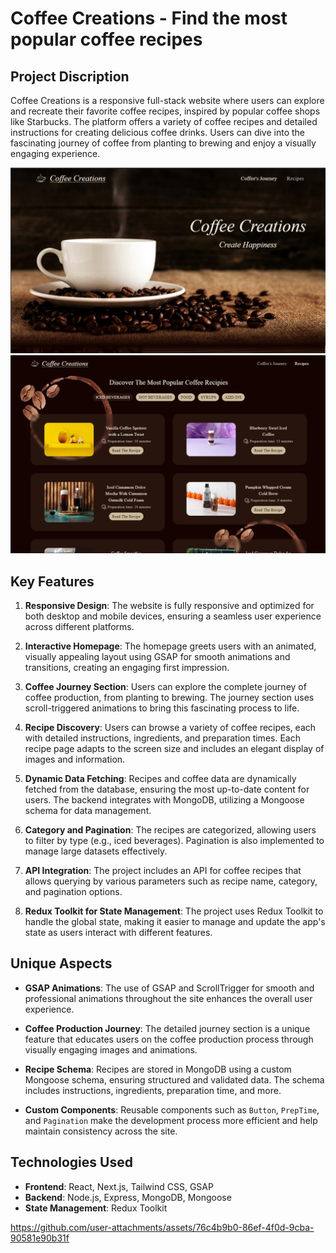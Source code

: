 # Coffee Creations - Find the most popular coffee recipes

## Project Discription
Coffee Creations is a responsive full-stack website where users can explore and recreate their favorite coffee recipes, inspired by popular coffee shops like Starbucks. The platform offers a variety of coffee recipes and detailed instructions for creating delicious coffee drinks. Users can dive into the fascinating journey of coffee from planting to brewing and enjoy a visually engaging experience.

![Homepage](public/Media/Home%20page.png)
![Recipe Page](public/Media/Recipes%20page.png)

## Key Features

1. **Responsive Design**: The website is fully responsive and optimized for both desktop and mobile devices, ensuring a seamless user experience across different platforms.

2. **Interactive Homepage**: The homepage greets users with an animated, visually appealing layout using GSAP for smooth animations and transitions, creating an engaging first impression.

3. **Coffee Journey Section**: Users can explore the complete journey of coffee production, from planting to brewing. The journey section uses scroll-triggered animations to bring this fascinating process to life.

4. **Recipe Discovery**: Users can browse a variety of coffee recipes, each with detailed instructions, ingredients, and preparation times. Each recipe page adapts to the screen size and includes an elegant display of images and information.

5. **Dynamic Data Fetching**: Recipes and coffee data are dynamically fetched from the database, ensuring the most up-to-date content for users. The backend integrates with MongoDB, utilizing a Mongoose schema for data management.

6. **Category and Pagination**: The recipes are categorized, allowing users to filter by type (e.g., iced beverages). Pagination is also implemented to manage large datasets effectively.

7. **API Integration**: The project includes an API for coffee recipes that allows querying by various parameters such as recipe name, category, and pagination options.

8. **Redux Toolkit for State Management**: The project uses Redux Toolkit to handle the global state, making it easier to manage and update the app's state as users interact with different features.

## Unique Aspects

- **GSAP Animations**: The use of GSAP and ScrollTrigger for smooth and professional animations throughout the site enhances the overall user experience.
  
- **Coffee Production Journey**: The detailed journey section is a unique feature that educates users on the coffee production process through visually engaging images and animations.

- **Recipe Schema**: Recipes are stored in MongoDB using a custom Mongoose schema, ensuring structured and validated data. The schema includes instructions, ingredients, preparation time, and more.

- **Custom Components**: Reusable components such as `Button`, `PrepTime`, and `Pagination` make the development process more efficient and help maintain consistency across the site.

## Technologies Used

- **Frontend**: React, Next.js, Tailwind CSS, GSAP
- **Backend**: Node.js, Express, MongoDB, Mongoose
- **State Management**: Redux Toolkit

https://github.com/user-attachments/assets/76c4b9b0-86ef-4f0d-9cba-90581e90b31f

